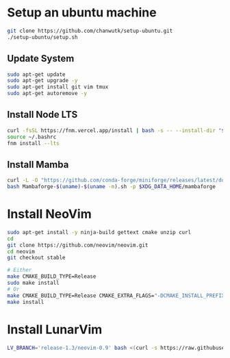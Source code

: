 # Setup an ubuntu machine

```bash
git clone https://github.com/chanwutk/setup-ubuntu.git
./setup-ubuntu/setup.sh
```

## Update System
```bash
sudo apt-get update
sudo apt-get upgrade -y
sudo apt-get install git vim tmux
sudo apt-get autoremove -y
```

## Install Node LTS
```bash
curl -fsSL https://fnm.vercel.app/install | bash -s -- --install-dir "$HOME/.local/bin"
source ~/.bashrc
fnm install --lts
```

## Install Mamba
```bash
curl -L -O "https://github.com/conda-forge/miniforge/releases/latest/download/Mambaforge-$(uname)-$(uname -m).sh"
bash Mambaforge-$(uname)-$(uname -m).sh -p $XDG_DATA_HOME/mambaforge
```

# Install NeoVim
```bash
sudo apt-get install -y ninja-build gettext cmake unzip curl
cd
git clone https://github.com/neovim/neovim.git
cd neovim
git checkout stable

# Either
make CMAKE_BUILD_TYPE=Release
sudo make install
# Or
make CMAKE_BUILD_TYPE=Release CMAKE_EXTRA_FLAGS="-DCMAKE_INSTALL_PREFIX=$HOME/.local"
make install
```

# Install LunarVim
```bash
LV_BRANCH='release-1.3/neovim-0.9' bash <(curl -s https://raw.githubusercontent.com/LunarVim/LunarVim/release-1.3/neovim-0.9/utils/installer/install.sh)
```
